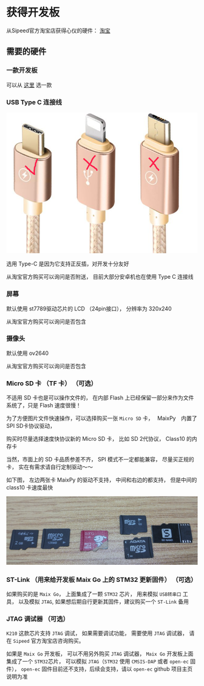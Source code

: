 获得开发板
========



从Sipeed官方淘宝店获得心仪的硬件： [淘宝](https://shop152705481.taobao.com/)



## 需要的硬件

### 一款开发板

可以从 [这里](../hardware/board.md) 选一款

### USB Type C 连接线

![Type-C](../../assets/type_c.png)

选用 Type-C 是因为它支持正反插，对开发十分友好

从淘宝官方购买可以询问是否附送， 目前大部分安卓机也在使用 Type C 连接线

### 屏幕

默认使用 st7789驱动芯片的 LCD （24pin接口）， 分辨率为 320x240 

从淘宝官方购买可以询问是否包含

### 摄像头

默认使用 ov2640

从淘宝官方购买可以询问是否包含

### Micro SD 卡 （TF 卡） （可选）

不适用 SD 卡也是可以操作文件的， 在内部 Flash 上已经保留一部分来作为文件系统了，只是 Flash 速度很慢！

为了方便图片文件快速操作，可以选择购买一张 `Micro SD` 卡，　 MaixPy　内置了 SPI SD卡协议驱动，

购买时尽量选择速度快协议新的 Micro SD 卡， 比如 SD 2代协议， Class10 的内存卡

当然，市面上的 SD 卡品质参差不齐， SPI 模式不一定都能兼容， 尽量买正规的卡， 实在有需求请自行定制驱动～～

如下图， 左边两张卡 MaixPy 的驱动不支持， 中间和右边的都支持， 但是中间的 class10 卡速度最快

![](../../assets/TF.png)


### ST-Link （用来给开发板 Maix Go 上的 STM32 更新固件） （可选）

如果购买的是 `Maix Go`， 上面集成了一颗 `STM32` 芯片， 用来模拟 `USB转串口` 工具， 以及模拟 `JTAG`, 如果想后期自行更新其固件，建议购买一个 `ST-Link` 备用

### JTAG 调试器 （可选）

`K210` 这款芯片支持 `JTAG` 调试， 如果需要调试功能， 需要使用 `JTAG` 调试器， 请在 `Sipeed` 官方淘宝店咨询购买。

如果是 `Maix Go` 开发板， 可以不用另外购买 `JTAG` 调试器， `Maix Go` 开发板上面集成了一个 `STM32`芯片， 可以模拟 `JTAG`（`STM32` 使用 `CMSIS-DAP` 或者 `open-ec` 固件）， `open-ec` 固件目前还不支持，后续会支持，请以 `open-ec` github 项目主页说明为准





